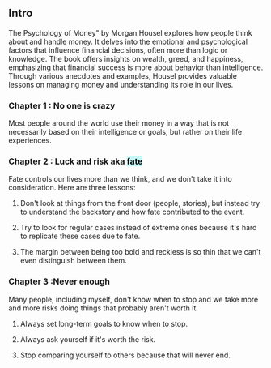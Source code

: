 
## Intro

The Psychology of Money" by Morgan Housel explores how people think about and handle money. It delves into the emotional and psychological factors that influence financial decisions, often more than logic or knowledge. The book offers insights on wealth, greed, and happiness, emphasizing that financial success is more about behavior than intelligence. Through various anecdotes and examples, Housel provides valuable lessons on managing money and understanding its role in our lives.

### Chapter 1 : No one is crazy 

Most people around the world use their money in a way that is not necessarily based on their intelligence or goals, but rather on their life experiences.

### Chapter  2 : Luck and risk aka <mark style="background: #ABF7F7A6;">fate</mark> 
 
Fate controls our lives more than we think, and we don't take it into consideration. Here are three lessons:

1. Don't look at things from the front door (people, stories), but instead try to understand the backstory and how fate contributed to the event.

2. Try to look for regular cases instead of extreme ones because it's hard to replicate these cases due to fate.

3. The margin between being too bold and reckless is so thin that we can't even distinguish between them.

### Chapter 3 :Never enough

Many people, including myself, don't know when to stop and we take more and more risks doing things that probably aren't worth it.

1. Always set long-term goals to know when to stop.

2. Always ask yourself if it's worth the risk.

3. Stop comparing yourself to others because that will never end.


